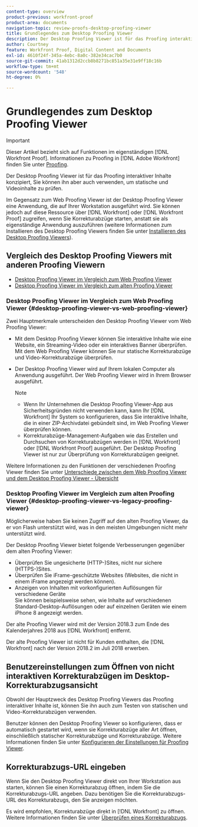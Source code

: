 ```yaml
---
content-type: overview
product-previous: workfront-proof
product-area: documents
navigation-topic: review-proofs-desktop-proofing-viewer
title: Grundlegendes zum Desktop Proofing Viewer
description: Der Desktop Proofing Viewer ist für das Proofing interaktiver Inhalte konzipiert, Sie können ihn aber auch verwenden, um statische und Videoinhalte zu prüfen.
author: Courtney
feature: Workfront Proof, Digital Content and Documents
exl-id: 4610f24f-345a-4ebc-8a0c-382e34cac7b0
source-git-commit: 41ab1312d2ccb8b8271bc851a35e31e9ff18c16b
workflow-type: tm+mt
source-wordcount: '548'
ht-degree: 0%

---
```


# Grundlegendes zum Desktop Proofing Viewer

>[!IMPORTANT]
>
>Dieser Artikel bezieht sich auf Funktionen im eigenständigen [!DNL Workfront Proof]. Informationen zu Proofing in [!DNL Adobe Workfront] finden Sie unter [Proofing](../../../review-and-approve-work/proofing/proofing.md).

Der Desktop Proofing Viewer ist für das Proofing interaktiver Inhalte konzipiert, Sie können ihn aber auch verwenden, um statische und Videoinhalte zu prüfen.

Im Gegensatz zum Web Proofing Viewer ist der Desktop Proofing Viewer eine Anwendung, die auf Ihrer Workstation ausgeführt wird. Sie können jedoch auf diese Ressource über [!DNL Workfront] oder [!DNL Workfront Proof] zugreifen, wenn Sie Korrekturabzüge starten, anstatt sie als eigenständige Anwendung auszuführen (weitere Informationen zum Installieren des Desktop Proofing Viewers finden Sie unter [Installieren des Desktop Proofing Viewers](../../../review-and-approve-work/proofing/use-the-desktop-proofing-viewer/installing-desktop-proofing-viewer.md)).

## Vergleich des Desktop Proofing Viewers mit anderen Proofing Viewern

* [Desktop Proofing Viewer im Vergleich zum Web Proofing Viewer](#desktop-proofing-viewer-vs-web-proofing-viewer)
* [Desktop Proofing Viewer im Vergleich zum alten Proofing Viewer](#desktop-proofing-viewer-vs-legacy-proofing-viewer)

### Desktop Proofing Viewer im Vergleich zum Web Proofing Viewer {#desktop-proofing-viewer-vs-web-proofing-viewer}

Zwei Hauptmerkmale unterscheiden den Desktop Proofing Viewer vom Web Proofing Viewer:

* Mit dem Desktop Proofing Viewer können Sie interaktive Inhalte wie eine Website, ein Streaming-Video oder ein interaktives Banner überprüfen. Mit dem Web Proofing Viewer können Sie nur statische Korrekturabzüge und Video-Korrekturabzüge überprüfen.
* Der Desktop Proofing Viewer wird auf Ihrem lokalen Computer als Anwendung ausgeführt. Der Web Proofing Viewer wird in Ihrem Browser ausgeführt.

  >[!NOTE]
  >
  >   * Wenn Ihr Unternehmen die Desktop Proofing Viewer-App aus Sicherheitsgründen nicht verwenden kann, kann Ihr [!DNL Workfront] Ihr System so konfigurieren, dass Sie interaktive Inhalte, die in einer ZIP-Archivdatei gebündelt sind, im Web Proofing Viewer überprüfen können.
  >   * Korrekturabzüge-Management-Aufgaben wie das Erstellen und Durchsuchen von Korrekturabzügen werden in [!DNL Workfront] oder [!DNL Workfront Proof] ausgeführt. Der Desktop Proofing Viewer ist nur zur Überprüfung von Korrekturabzügen geeignet.


Weitere Informationen zu den Funktionen der verschiedenen Proofing Viewer finden Sie unter [Unterschiede zwischen dem Web Proofing Viewer und dem Desktop Proofing Viewer - Übersicht](../../../review-and-approve-work/proofing/proofing-overview/understand-differences-between-web-viewer.md)

### Desktop Proofing Viewer im Vergleich zum alten Proofing Viewer {#desktop-proofing-viewer-vs-legacy-proofing-viewer}

Möglicherweise haben Sie keinen Zugriff auf den alten Proofing Viewer, da er von Flash unterstützt wird, was in den meisten Umgebungen nicht mehr unterstützt wird.

Der Desktop Proofing Viewer bietet folgende Verbesserungen gegenüber dem alten Proofing Viewer:

* Überprüfen Sie ungesicherte (HTTP-)Sites, nicht nur sichere (HTTPS-)Sites.
* Überprüfen Sie iFrame-geschützte Websites (Websites, die nicht in einem iFrame angezeigt werden können).
* Anzeigen von Inhalten mit vorkonfigurierten Auflösungen für verschiedene Geräte\
   Sie können beispielsweise sehen, wie Inhalte auf verschiedenen Standard-Desktop-Auflösungen oder auf einzelnen Geräten wie einem iPhone 8 angezeigt werden.

Der alte Proofing Viewer wird mit der Version 2018.3 zum Ende des Kalenderjahres 2018 aus [!DNL Workfront] entfernt.

Der alte Proofing Viewer ist nicht für Kunden enthalten, die [!DNL Workfront] nach der Version 2018.2 im Juli 2018 erwerben.

## Benutzereinstellungen zum Öffnen von nicht interaktiven Korrekturabzügen im Desktop-Korrekturabzugsansicht

Obwohl der Hauptzweck des Desktop Proofing Viewers das Proofing interaktiver Inhalte ist, können Sie ihn auch zum Testen von statischen und Video-Korrekturabzügen verwenden.

Benutzer können den Desktop Proofing Viewer so konfigurieren, dass er automatisch gestartet wird, wenn sie Korrekturabzüge aller Art öffnen, einschließlich statischer Korrekturabzüge und Korrekturabzüge. Weitere Informationen finden Sie unter [Konfigurieren der Einstellungen für Proofing Viewer](../../../review-and-approve-work/proofing/reviewing-proofs-within-workfront/configure-proofing-viewer-settings.md).

## Korrekturabzugs-URL eingeben

Wenn Sie den Desktop Proofing Viewer direkt von Ihrer Workstation aus starten, können Sie einen Korrekturabzug öffnen, indem Sie die Korrekturabzugs-URL angeben. Dazu benötigen Sie die Korrekturabzugs-URL des Korrekturabzugs, den Sie anzeigen möchten.

Es wird empfohlen, Korrekturabzüge direkt in [!DNL Workfront] zu öffnen. Weitere Informationen finden Sie unter [Überprüfen eines Korrekturabzugs](../../../review-and-approve-work/proofing/reviewing-proofs-within-workfront/review-a-proof/review-a-proof.md).
